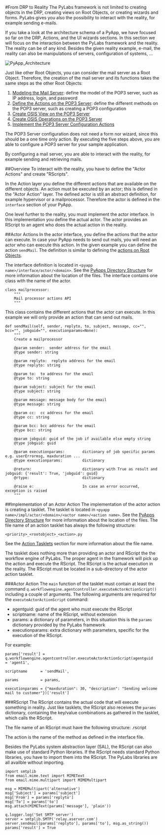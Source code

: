 #From DRP to Reality
The PyLabs framework is not limited to creating objects in the DRP, creating views on Root Objects, or creating wizards and forms. PyLabs gives you also the possibility to interact with the reality, for example sending e-mails.

If you take a look at the architecture schema of a PyApp, we have focused so far on the  DRP, Actions, and the UI wizards sections. In this section we will focus on the interaction between the PyLabs framework and the reality. The reality can be of any kind. Besides the given reality example, e-mail, the reality can also be manipulations of servers, configuration of systems, ...

![PyApp_Architecture](images/PyApp_Architecture.png)

Just like other Root Objects, you can consider the mail server as a Root Object. Therefore, the creation of the mail server and its functions takes the same steps as the other Root Objects:

1. [Modeling the Mail Server](/sampleapp/#/doc/modeling): define the model of the POP3 server, such as IP address, login, and password
2. [Define the Actions on the POP3 Server](/sampleapp/#/doc/action): define the different methods on the POP3 server, such as creating a POP3 configuration
3. [Create OSIS View on the POP3 Server](/sampleapp/#/doc/osisviews)
4. [Create OSIS Operations on the POP3 Server](/sampleapp/#/doc/osisoperations)
5. [Implement the POP3 Server Configuration Actions](/sampleapp/#/doc/actiontasklet)

The POP3 Server configuration does not need a form nor wizard, since this should be a one time only action. 
By executing the five steps above, you are able to configure a POP3 server for your sample application.

By configuring a mail server, you are able to interact with the reality, for example sending and retrieving mails.


##Overview
To interact with the reality, you have to define the "Actor Actions" and create "RScripts".

In the Action layer you define the different actions that are available on the different objects. An action must be executed by an actor; this is defined in the "Actor Action" layer. The defined actor is still an abstract definition, for example hypervisor or a mailprocessor. Therefore the actor is defined in the `interface` section of your PyApp.

One level further to the reality, you must implement the actor interface. In this implementation you define the actual actor. The actor provides an RScript to an agent who does the actual action in the reality.


##Actor Actions
In the actor interface, you define the actions that the actor can execute. In case your PyApp needs to send out mails, you will need an actor who can execute this action.
In the given example you can define the action `sendMail`. The definition is similar to defining the [actions on Root Objects](/sampleapp/#/doc/action).

The interface definition is located in `<pyapp name>/interface/actor/<domain>`. See the [PyApps Directory Structure](/sampleapp/#/doc/sampleapp) for more information about the location of the files. The interface contains one class with the name of the actor.

    class mailprocessor:
        """
        Mail processor actions API
        """

This class contains the different actions that the actor can execute. In this example we will only provide an action that can send out mails.

    def sendMail(self, sender, replyto, to, subject, message, cc="", bcc="", jobguid="", executionparams=None):
        """
        Create a mailprocessor

        @param sender:  sender address for the email
        @type sender: string

        @param replyto:  replyto address for the email
        @type replyto: string
 
        @param to:  to address for the email
        @type to: string

        @param subject: subject for the email
        @type subject: string

        @param message: message body for the email
        @type message: string

        @param cc:  cc address for the email
        @type cc: string

        @param bcc: bcc address for the email
        @type bcc: string
 
        @param jobguid: guid of the job if available else empty string
        @type jobguid: guid
        
        @param executionparams:        dictionary of job specific params e.g. userErrormsg, maxduration ...
        @type executionparams:         dictionary
 
        @return:                       dictionary with True as result and jobguid: {'result': True, 'jobguid': guid}
        @rtype:                        dictionary
 
        @raise e:                      In case an error occurred, exception is raised
        """


##Implementation of an Actor Action
The implementation of the actor action is creating a tasklet. The tasklet is located in `<pyapp name>/impl/actor/<domain>/<actor name>/<action name>`. See the [PyApps Directory Structure](/sampleapp/#/doc/sampleapp) for more information about the location of the files. The file name of an action tasklet has always the following structure:

`<priority>_<rootobject>_<action>.py`

See the [Action Tasklets](actiontasklet) section for more information about the file name.

The tasklet does nothing more than providing an actor and RScript the the workflow engine of PyLabs. The proper agent in the framework will pick up the action and execute the RScript. The RScript is the actual execution in the reality.
The RScript must be located in a sub-directory of the actor action tasklet.


###Actor Action
The `main` function of the tasklet must contain at least the command `q.workflowengine.agentcontroller.executeActorActionScript()` including a couple of arguments.
The following arguments are required for the `executeActorActionScript` command:

* agentguid: guid of the agent who must execute the RScript
* scriptname: name of the RScript, without extension
* params: a dictionary of parameters, in this situation this is the `params` dictionary provided by the PyLabs framework
* executionparams: extra dictionary with parameters, specific for the execution of the RScript.

For example:

    params['result'] = q.workflowengine.agentcontroller.executeActorActionScript(agentguid       = 'agent1', 
                                                                                 scriptname      = 'sendMail', 
                                                                                 params          = params, 
                                                                                 executionparams = {"maxduration": 30, "description": "Sending welcome mail to customer"})['result']


###RScript
The RScript contains the actual code that will execute something in reality. Just like tasklets, the RScript also receives the `params` dictionary, containing the key/value combinations as gathered in the tasklet, which calls the RScript.

The file name of an RScript must have the following structure:
    <action>.rscript

The action is the name of the method as defined in the interface file. 

Besides the PyLabs system abstraction layer (SAL), the RScript can also make use of standard Python libraries. If the RScript needs standard Python libraries, you have to import them into the RScript. The PyLabs libraries are all availble without importing.

    import smtplib
    from email.mime.text import MIMEText
    from email.mime.multipart import MIMEMultipart
    
    msg = MIMEMultipart('alternative')
    msg['Subject'] = params['subject']
    msg['From'] = params['replyto']
    msg['To'] = params['to']
    msg.attach(MIMEText(params['message'], 'plain'))

    q.logger.log('Set SMTP server')    
    server = smtplib.SMTP('relay.aserver.com')
    server.sendmail(params['replyto'], params['to'], msg.as_string())
    params['result'] = True

